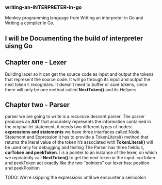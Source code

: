 ### writing-an-INTERPRETER-in-go
Monkey programming language from Writing an interpreter in Go and Writing a compiler in Go.

## I will be Documenting the build of interpreter uisng Go 


## Chapter one - Lexer

Building laxer so it can get the  source code as input and output the tokens that represent the source code. It will go through its input and output the next token it recognizes. It doesn’t need to buffer or save tokens, since there will only be one method called **NextToken()** and its Hellpers. 


## Chapter two - Parser

parser we are going to write is a recursive descent parser.
The parser produces an **AST** that accurately represents the information contained in the original let statement.
it needs two different types of nodes: **expressions and statements**
we have three interfaces called Node, Statement and Expression
it has to provide a TokenLiteral() method that returns the literal value of the token it’s associated with **TokenLiteral()** will be used only for debugging and testing
The Parser has three fields: **l, curToken and peekToken**. l is a pointer to an instance of the lexer, on which we repeatedly call **NextToken()** to get the next token in the input. curToken and peekToken act exactly like the two “pointers” our lexer has: position and peekPosition

TODO: We're skipping the expressions until we encounter a semicolon


